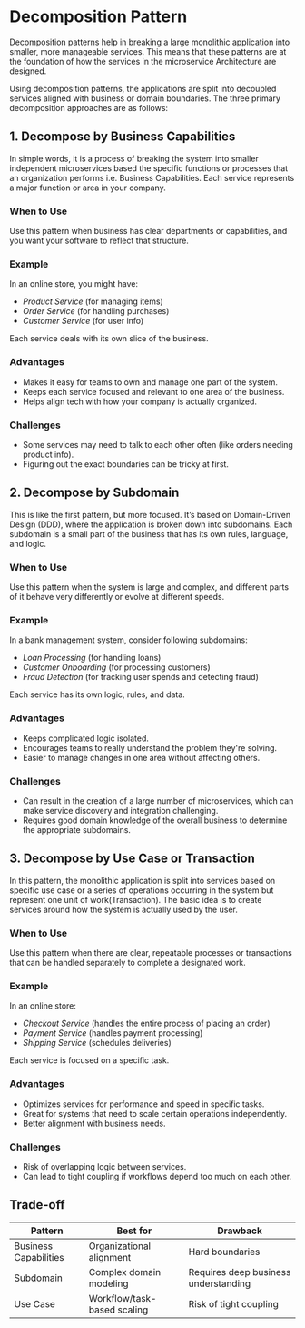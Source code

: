 # Decomposition Pattern

Decomposition patterns help in breaking a large monolithic application into smaller, more manageable services. This means that these patterns are at the foundation of how the services in the microservice Architecture are designed.

Using decomposition patterns, the applications are split into decoupled services aligned with business or domain boundaries. The three primary decomposition approaches are as follows:

## 1. Decompose by Business Capabilities

In simple words, it is a process of breaking the system into smaller independent microservices based the specific functions or processes that an organization performs i.e. Business Capabilities. Each service represents a major function or area in your company.

### When to Use

Use this pattern when business has clear departments or capabilities, and you want your software to reflect that structure.

### Example

In an online store, you might have:

- _Product Service_ (for managing items)
- _Order Service_ (for handling purchases)
- _Customer Service_ (for user info)

Each service deals with its own slice of the business.

### Advantages

- Makes it easy for teams to own and manage one part of the system.
- Keeps each service focused and relevant to one area of the business.
- Helps align tech with how your company is actually organized.

### Challenges

- Some services may need to talk to each other often (like orders needing product info).
- Figuring out the exact boundaries can be tricky at first.

## 2. Decompose by Subdomain

This is like the first pattern, but more focused. It’s based on Domain-Driven Design (DDD), where the application is broken down into subdomains. Each subdomain is a small part of the business that has its own rules, language, and logic.

### When to Use

Use this pattern when the system is large and complex, and different parts of it behave very differently or evolve at different speeds.

### Example

In a bank management system, consider following subdomains:

- _Loan Processing_ (for handling loans)
- _Customer Onboarding_ (for processing customers)
- _Fraud Detection_ (for tracking user spends and detecting fraud)

Each service has its own logic, rules, and data.

### Advantages

- Keeps complicated logic isolated.
- Encourages teams to really understand the problem they're solving.
- Easier to manage changes in one area without affecting others.

### Challenges

- Can result in the creation of a large number of microservices, which can make service discovery and integration challenging.
- Requires good domain knowledge of the overall business to determine the appropriate subdomains.

## 3. Decompose by Use Case or Transaction

In this pattern, the monolithic application is split into services based on specific use case or a series of operations occurring in the system but represent one unit of work(Transaction). The basic idea is to create services around how the system is actually used by the user.

### When to Use

Use this pattern when there are clear, repeatable processes or transactions that can be handled separately to complete a designated work.

### Example

In an online store:

- _Checkout Service_ (handles the entire process of placing an order)
- _Payment Service_ (handles payment processing)
- _Shipping Service_ (schedules deliveries)

Each service is focused on a specific task.

### Advantages

- Optimizes services for performance and speed in specific tasks.
- Great for systems that need to scale certain operations independently.
- Better alignment with business needs.

### Challenges

- Risk of overlapping logic between services.
- Can lead to tight coupling if workflows depend too much on each other.

## Trade-off

| Pattern               | Best for                    | Drawback                             |
| --------------------- | --------------------------- | ------------------------------------ |
| Business Capabilities | Organizational alignment    | Hard boundaries                      |
| Subdomain             | Complex domain modeling     | Requires deep business understanding |
| Use Case              | Workflow/task-based scaling | Risk of tight coupling               |
